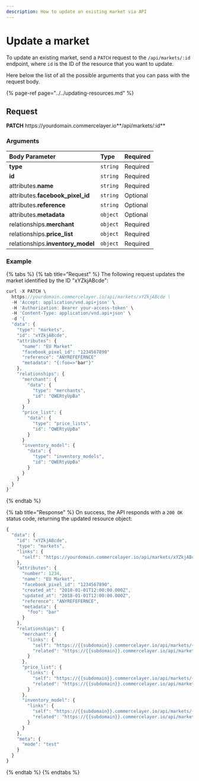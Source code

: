 ```yaml
---
description: How to update an existing market via API
---
```


# Update a market

To update an existing market, send a `PATCH` request to the `/api/markets/:id` endpoint, where `id` is the ID of the resource that you want to update.

Here below the list of all the possible arguments that you can pass with the request body.

{% page-ref page="../../updating-resources.md" %}

## Request

**PATCH** https://<i></i>yourdomain.commercelayer.io**/api/markets/:id**

### Arguments

| Body Parameter | Type | Required |
| :--- | :--- | :--- |
| **type** | `string` | Required |
| **id** | `string` | Required |
| attributes.**name** | `string` | Required |
| attributes.**facebook_pixel_id** | `string` | Optional |
| attributes.**reference** | `string` | Optional |
| attributes.**metadata** | `object` | Optional |
| relationships.**merchant** | `object` | Required |
| relationships.**price_list** | `object` | Required |
| relationships.**inventory_model** | `object` | Required |

### Example

{% tabs %}
{% tab title="Request" %}
The following request updates the market identified by the ID "xYZkjABcde":

```javascript
curl -X PATCH \
  https://yourdomain.commercelayer.io/api/markets/xYZkjABcde \
  -H 'Accept: application/vnd.api+json' \
  -H 'Authorization: Bearer your-access-token' \
  -H 'Content-Type: application/vnd.api+json' \
  -d '{
  "data": {
    "type": "markets",
    "id": "xYZkjABcde",
    "attributes": {
      "name": "EU Market"
      "facebook_pixel_id": "1234567890"
      "reference": "ANYREFEFERNCE"
      "metadata": "{:foo=>"bar"}"
    },
    "relationships": {
      "merchant": {
        "data": {
          "type": "merchants",
          "id": "QWERtyUpBa"
        }
      }
      "price_list": {
        "data": {
          "type": "price_lists",
          "id": "QWERtyUpBa"
        }
      }
      "inventory_model": {
        "data": {
          "type": "inventory_models",
          "id": "QWERtyUpBa"
        }
      }
    }
  }
}'
```
{% endtab %}

{% tab title="Response" %}
On success, the API responds with a `200 OK` status code, returning the updated resource object:

```javascript
{
  "data": {
    "id": "xYZkjABcde",
    "type": "markets",
    "links": {
      "self": "https://yourdomain.commercelayer.io/api/markets/xYZkjABcde"
    },
    "attributes": {
      "number": 1234,
      "name": "EU Market",
      "facebook_pixel_id": "1234567890",
      "created_at": "2018-01-01T12:00:00.000Z",
      "updated_at": "2018-01-01T12:00:00.000Z",
      "reference": "ANYREFEFERNCE",
      "metadata": {
        "foo": "bar"
      }
    },
    "relationships": {
      "merchant": {
        "links": {
          "self": "https://{{subdomain}}.commercelayer.io/api/markets/{{market_id}}/relationships/merchant",
          "related": "https://{{subdomain}}.commercelayer.io/api/markets/{{market_id}}/merchant"
        }
      },
      "price_list": {
        "links": {
          "self": "https://{{subdomain}}.commercelayer.io/api/markets/{{market_id}}/relationships/price_list",
          "related": "https://{{subdomain}}.commercelayer.io/api/markets/{{market_id}}/price_list"
        }
      },
      "inventory_model": {
        "links": {
          "self": "https://{{subdomain}}.commercelayer.io/api/markets/{{market_id}}/relationships/inventory_model",
          "related": "https://{{subdomain}}.commercelayer.io/api/markets/{{market_id}}/inventory_model"
        }
      }
    },
    "meta": {
      "mode": "test"
    }
  }
}
```
{% endtab %}
{% endtabs %}
